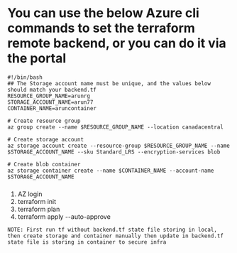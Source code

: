 

# You can use the below Azure cli commands to set the terraform remote backend, or you can do it via the portal

``` shell
#!/bin/bash
## The Storage account name must be unique, and the values below should match your backend.tf
RESOURCE_GROUP_NAME=arunrg
STORAGE_ACCOUNT_NAME=arun77
CONTAINER_NAME=aruncontainer

# Create resource group
az group create --name $RESOURCE_GROUP_NAME --location canadacentral

# Create storage account
az storage account create --resource-group $RESOURCE_GROUP_NAME --name $STORAGE_ACCOUNT_NAME --sku Standard_LRS --encryption-services blob

# Create blob container
az storage container create --name $CONTAINER_NAME --account-name $STORAGE_ACCOUNT_NAME
```

###
1) AZ login
2) terraform init
3) terraform plan
4) terraform apply --auto-approve
```
NOTE: First run tf without backend.tf state file storing in local, then create storage and container manually then update in backend.tf state file is storing in container to secure infra